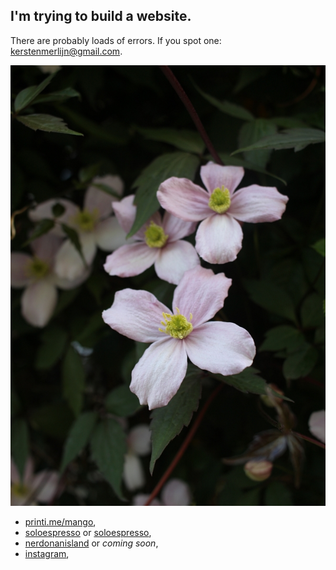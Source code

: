## I'm trying to build a website.
There are probably loads of errors. If you spot one: [kerstenmerlijn@gmail.com](mailto:kerstenmerlijn@gmail.com "kerstenmerlijn@gmail.com").

![alt text](/assets/image1.jpg "First image!")

+ [printi.me/mango](https://www.printi.me/mango "printi.me/mango"),
+ [soloespresso](https://www.soloespresso.tumblr.com "soloespresso") or [soloespresso](http://www.merlijnkersten.github.io/soloespresso "soloespresso"),
+ [nerdonanisland](https://www.nerdonanisland.tumblr.com "nerdonanisland") or _coming soon_,
+ [instagram](https://www.instagram.com/merlinmcmxcvii/ "instagram"),
